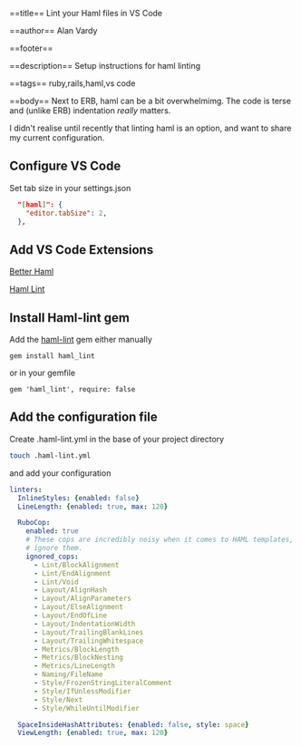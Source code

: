 ==title==
Lint your Haml files in VS Code

==author==
Alan Vardy

==footer==


==description==
Setup instructions for haml linting

==tags==
ruby,rails,haml,vs code

==body==
Next to ERB, haml can be a bit overwhelmimg. The code is terse and (unlike ERB) indentation *really* matters. 

I didn't realise until recently that linting haml is an option, and want to share my current configuration.

## Configure VS Code

Set tab size in your settings.json

```json
  "[haml]": {
    "editor.tabSize": 2,
  },
```

## Add VS Code Extensions

[Better Haml](https://marketplace.visualstudio.com/items?itemName=karunamurti.haml)

[Haml Lint](https://marketplace.visualstudio.com/items?itemName=aki77.haml-lint)

## Install Haml-lint gem

Add the [haml-lint](https://github.com/brigade/haml-lint) gem either manually

`gem install haml_lint`

or in your gemfile

`gem 'haml_lint', require: false`

## Add the configuration file

Create .haml-lint.yml in the base of your project directory

```bash
touch .haml-lint.yml
```

and add your configuration

```yaml
linters:
  InlineStyles: {enabled: false}
  LineLength: {enabled: true, max: 120}

  RuboCop:
    enabled: true
    # These cops are incredibly noisy when it comes to HAML templates, so we
    # ignore them.
    ignored_cops:
      - Lint/BlockAlignment
      - Lint/EndAlignment
      - Lint/Void
      - Layout/AlignHash
      - Layout/AlignParameters
      - Layout/ElseAlignment
      - Layout/EndOfLine
      - Layout/IndentationWidth
      - Layout/TrailingBlankLines
      - Layout/TrailingWhitespace
      - Metrics/BlockLength
      - Metrics/BlockNesting
      - Metrics/LineLength
      - Naming/FileName
      - Style/FrozenStringLiteralComment
      - Style/IfUnlessModifier
      - Style/Next
      - Style/WhileUntilModifier

  SpaceInsideHashAttributes: {enabled: false, style: space}
  ViewLength: {enabled: true, max: 120}
```
